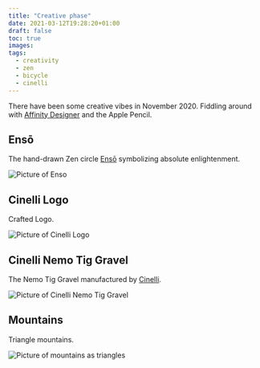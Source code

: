 ```yaml
---
title: "Creative phase"
date: 2021-03-12T19:28:20+01:00
draft: false
toc: true
images:
tags:
  - creativity
  - zen
  - bicycle
  - cinelli
---
```


There have been some creative vibes in November 2020. Fiddling around with [Affinity Designer](https://affinity.serif.com/) and the Apple Pencil.

## Ensō

The hand-drawn Zen circle [Ensō](https://en.wikipedia.org/wiki/Ensō) symbolizing absolute enlightenment.

![Picture of Enso](/img/cerchio.png "Cerchio")

## Cinelli Logo

Crafted Logo.

![Picture of Cinelli Logo](/img/cinelli_logo_2020.png "Cinelli Logo")

## Cinelli Nemo Tig Gravel

The Nemo Tig Gravel manufactured by [Cinelli](https://cinelli.it/it/prodotti/nemo-tig-gravel/).

![Picture of Cinelli Nemo Tig Gravel](/img/nemo_gravel_bici.png "Cinelli Nemo Tig Gravel")

## Mountains

Triangle mountains.

![Picture of mountains as triangles](/img/triangoli.png "Triangoli")
